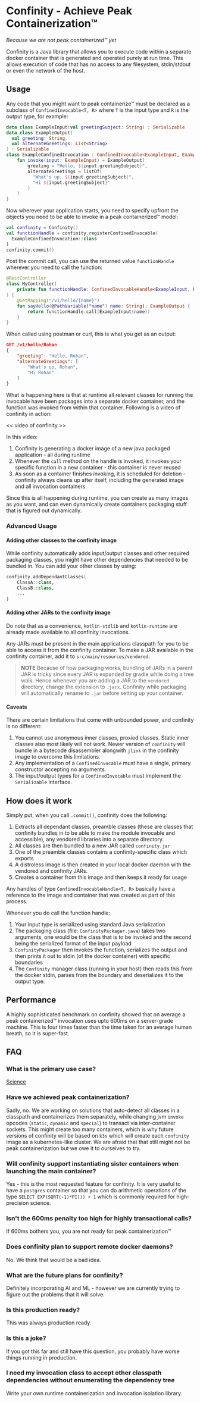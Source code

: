 # Confinity - Achieve Peak Containerization™
*Because we are not peak containerized™ yet*

Confinity is a Java library that allows you to execute code within a separate docker container that is generated and operated purely at run time. This allows execution of code that has no access to any filesystem, stdin/stdout or even the network of the host.

## Usage

Any code that you might want to peak containerize™ must be declared as a subclass of `ConfinedInvocable<T, R>` where `T` is the input type and `R` is the output type, for example:

```kotlin
data class ExampleInput(val greetingSubject: String) : Serializable
data class ExampleOutput(
  val greeting: String,
  val alternateGreetings: List<String>
) : Serializable
class ExampleConfinedInvocation : ConfinedInvocable<ExampleInput, ExampleOutput> {
    fun invoke(input: ExampleInput) = ExampleOutput(
        greeting = "Hello, ${input.greetingSubject}",
        alternateGreetings = listOf(
          "What's up, ${input.greetingSubject}",
          "Hi ${input.greetingSubject}"
        )
    )
}
```

Now wherever your application starts, you need to specify upfront the objects you need to be able to invoke in a peak containerized™ model:

```kotlin
val confinity = Confinity()
val functionHandle = confinity.registerConfinedInvocable(
  ExampleConfinedInvocation::class
)
confinity.commit()
```

Post the commit call, you can use the returned value `functionHandle` wherever you need to call the function:

```kotlin
@RestController
class MyController(
    private fun functionHandle: ConfinedInvocableHandle<ExampleInput, ExampleOutput>
) {
    @GetMapping("/v1/hello/{name}")
    fun sayHello(@PathVariable("name") name: String): ExampleOutput {
        return functionHandle.call(ExampleInput(name))
    }
}
```

When called using postman or curl, this is what you get as an output:

```json
GET /v1/hello/Rohan
{
    "greeting": "Hello, Rohan",
    "alternateGreetings": [
        "What's up, Rohan",
        "Hi Rohan"
    ]
}
```

What is happening here is that at runtime all relevant classes for running the invocable have been packages into a separate docker container, and the function was invoked from within that container. Following is a video of confinity in action:

<< video of confinity >>

In this video:
1. Confinity is generating a docker image of a new java packaged application - all during runtime
2. Whenever the `call` method on the handle is invoked, it invokes your specific function in a new container - this container is never reused
3. As soon as a container finishes invoking, it is scheduled for deletion - confinity always cleans up after itself, including the generated image and all invocation containers

Since this is all happening during runtime, you can create as many images as you want, and can even dynamically create containers packaging stuff that is figured out dynamically.

### Advanced Usage

#### Adding other classes to the confinity image

While confinity automatically adds input/output classes and other required packaging classes, you might have other dependencies that needed to be bundled in. You can add your other classes by using:

```kotlin
confinity.addDependantClasses(
    ClassA::class,
    ClassB::class,
    ...
)
```

#### Adding other JARs to the confinity image

Do note that as a convenience, `kotlin-stdlib` and `kotlin-runtime` are already made available to all confinity invocations.

Any JARs must be present in the main applications classpath for you to be able to access it from the confinity container. To make a JAR available in the confinity container, add it to `src/main/resources/vendored`.

> **NOTE** Because of how packaging works, bundling of JARs in a parent JAR is tricky since every JAR is expanded by gradle while doing a tree walk. Hence whenever you are adding a JAR to the `vendored` directory, change the extension to `.jarx`. Confinity while packaging will automatically rename to `.jar` before setting up your container.

#### Caveats

There are certain limitations that come with unbounded power, and confinity is no different:
1. You cannot use anonymous inner classes, proxied classes. Static inner classes also most likely will not work. Newer version of `confinity` will bundle in a bytecode disassembler alongwith `jlink` in the confinity image to overcome this limitations.
2. Any implementation of a `ConfinedInvocable` must have a single, primary constructor accepting no arguments.
3. The input/output types for a `ConfinedInvocable` must implement the `Serializable` interface.

## How does it work

Simply put, when you call `.commit()`, confinity does the following:
1. Extracts all dependant classes, preamble classes (these are classes that confinity bundles in to be able to make the module invocable and accessible), any vendored libraries into a separate directory.
2. All classes are then bundled to a new JAR called `confinity.jar`
3. One of the preamble classes contains a confinity-specific class which exports
4. A distroless image is then created in your local docker daemon with the vendored and confinity JARs.
5. Creates a container from this image and then keeps it ready for usage

Any handles of type `ConfinedInvocableHandle<T, R>` basically have a reference to the image and container that was created as part of this process.

Whenever you do call the function handle:
1. Your input type is serialized using standard Java serialization
2. The packaging class (file: `ConfinityPackager.java`) takes two arguments, one would be the class that is to be invoked and the second being the serialized format of the input payload
3. `ConfinityPackager` then invokes the function, serializes the output and then prints it out to stdin (of the docker container) with specific boundaries
4. The `Confinity` manager class (running in your host) then reads this from the docker stdin, parses from the boundary and deserializes it to the output type.

## Performance

A highly sophisticated benchmark on confinity showed that on average a peak containerized™ invocation uses upto 600ms on a server-grade machine. This is four times faster than the time taken for an average human breath, so it is super-fast.

## FAQ

### What is the primary use case?
[Science](https://in.pinterest.com/pin/217720963208496126/)

### Have we achieved peak containerization?
Sadly, no. We are working on solutions that auto-detect all classes in a classpath and containerizes them separately, while changing jvm `invoke` opcodes (`static`, `dynamic` and `special`) to transact via inter-container sockets. This might create too many containers, which is why future versions of confinity will be based on `k3s` which will create each `confinity` image as a kubernetes-like cluster. We are afraid that that still might not be peak containerization but we owe it to ourselves to try.

### Will confinity support instantiating sister containers when launching the main container?
Yes - this is the most requested feature for confinity. It is very useful to have a `postgres` container so that you can do arithmetic operations of the type `SELECT EXP(SQRT(-1)*PI()) + 1` which is commonly required for high-precision science.

### Isn't the 600ms penalty too high for highly transactional calls?
If 600ms bothers you, you are not ready for peak containerization™

### Does confinity plan to support remote docker daemons?
No. We think that would be a bad idea.

### What are the future plans for confinity?
Definitely incorporating AI and ML - however we are currently trying to figure out the problems that it will solve.

### Is this production ready?
This was always production ready.

### Is this a joke?
If you got this far and still have this question, you probably have worse things running in production.

### I need my invocation class to accept other classpath dependencies without enumerating the dependency tree
Write your own runtime containerization and invocation isolation library.
